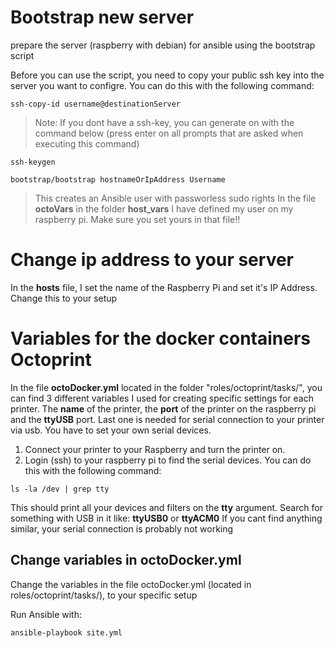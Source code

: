 

# Bootstrap new server
prepare the server (raspberry with debian) for ansible using the bootstrap script

Before you can use the script, you need to copy your public ssh key into the server you want to configre.
You can do this with the following command:
```
ssh-copy-id username@destinationServer
```
> Note: If you dont have a ssh-key, you can generate on with the command below (press enter on all prompts that are asked when executing this command)
```
ssh-keygen
```
```
bootstrap/bootstrap hostnameOrIpAddress Username
```
> This creates an Ansible user with passworless sudo rights
> In the file **octoVars** in the folder **host_vars** I have defined my user on my raspberry pi. Make sure you set yours in that file!!

# Change ip address to your server
In the **hosts** file, I set the name of the Raspberry Pi and set it's IP Address. Change this to your setup 

# Variables for the docker containers Octoprint
In the file **octoDocker.yml** located in the folder "roles/octoprint/tasks/", you can find 3 different variables I used for creating specific settings for each printer. The **name** of the printer, the **port** of the printer on the raspberry pi and the **ttyUSB** port. Last one is needed for serial connection to your printer via usb. You have to set your own serial devices. 

1. Connect your printer to your Raspberry and turn the printer on.
2. Login (ssh) to your raspberry pi to find the serial devices. You can do this with the following command:
```
ls -la /dev | grep tty
```
This should print all your devices and filters on the **tty** argument. Search for something with USB in it like: **ttyUSB0** or **ttyACM0**
If you cant find anything similar, your serial connection is probably not working

## Change variables in octoDocker.yml
Change the variables in the file octoDocker.yml (located in roles/octoprint/tasks/), to your specific setup

Run Ansible with:
```
ansible-playbook site.yml
```
